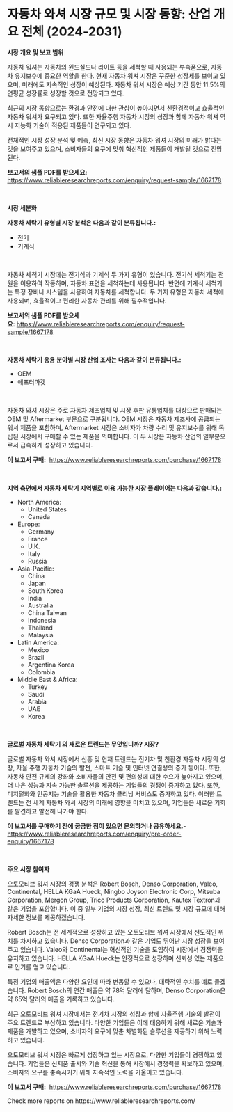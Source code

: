 <p><h1>자동차 와셔 시장 규모 및 시장 동향: 산업 개요 전체 (2024-2031)</h1></p><p><strong>시장 개요 및 보고 범위</strong></p>
<p><p>자동차 워셔는 자동차의 윈드실드나 라이트 등을 세척할 때 사용되는 부속품으로, 자동차 유지보수에 중요한 역할을 한다. 현재 자동차 워셔 시장은 꾸준한 성장세를 보이고 있으며, 미래에도 지속적인 성장이 예상된다. 자동차 워셔 시장은 예상 기간 동안 11.5%의 연평균 성장률로 성장할 것으로 전망되고 있다. </p><p>최근의 시장 동향으로는 환경과 안전에 대한 관심이 높아지면서 친환경적이고 효율적인 자동차 워셔가 요구되고 있다. 또한 자율주행 자동차 시장의 성장과 함께 자동차 워셔 역시 지능화 기술이 적용된 제품들이 연구되고 있다.</p><p>전체적인 시장 성장 분석 및 예측, 최신 시장 동향은 자동차 워셔 시장의 미래가 밝다는 것을 보여주고 있으며, 소비자들의 요구에 맞춰 혁신적인 제품들이 개발될 것으로 전망된다.</p></p>
<p><strong>보고서의 샘플 PDF를 받으세요:</strong> <a href="https://www.reliableresearchreports.com/enquiry/request-sample/1667178">https://www.reliableresearchreports.com/enquiry/request-sample/1667178</a></p>
<p>&nbsp;</p>
<p><strong>시장 세분화</strong></p>
<p><strong>자동차 세탁기 유형별 시장 분석은 다음과 같이 분류됩니다.:</strong></p>
<p><ul><li>전기</li><li>기계식</li></ul></p>
<p>&nbsp;</p>
<p><p>자동차 세척기 시장에는 전기식과 기계식 두 가지 유형이 있습니다. 전기식 세척기는 전원을 이용하여 작동하며, 자동차 표면을 세척하는데 사용됩니다. 반면에 기계식 세척기는 특정 장비나 시스템을 사용하여 자동차를 세척합니다. 두 가지 유형은 자동차 세척에 사용되며, 효율적이고 편리한 자동차 관리를 위해 필수적입니다.</p></p>
<p><strong>보고서의 샘플 PDF를 받으세요:</strong>&nbsp;<a href="https://www.reliableresearchreports.com/enquiry/request-sample/1667178">https://www.reliableresearchreports.com/enquiry/request-sample/1667178</a></p>
<p>&nbsp;</p>
<p><strong> 자동차 세탁기 응용 분야별 시장 산업 조사는 다음과 같이 분류됩니다.:</strong></p>
<p><ul><li>OEM</li><li>애프터마켓</li></ul></p>
<p>&nbsp;</p>
<p><p>자동차 와셔 시장은 주로 자동차 제조업체 및 시장 후판 유통업체를 대상으로 판매되는 OEM 및 Aftermarket 부문으로 구분됩니다. OEM 시장은 자동차 제조사에 공급되는 워셔 제품을 포함하며, Aftermarket 시장은 소비자가 차량 수리 및 유지보수를 위해 독립된 시장에서 구매할 수 있는 제품을 의미합니다. 이 두 시장은 자동차 산업의 일부분으로서 급속하게 성장하고 있습니다.</p></p>
<p><strong>이 보고서 구매:</strong>&nbsp; <a href="https://www.reliableresearchreports.com/purchase/1667178">https://www.reliableresearchreports.com/purchase/1667178</a></p>
<p>&nbsp;</p>
<p><strong>지역 측면에서 자동차 세탁기 지역별로 이용 가능한 시장 플레이어는 다음과 같습니다.:</strong></p>
<p><ul>
    <li>
        North America:
        <ul>
            <li>United States</li>
            <li>Canada</li>
        </ul>
    </li>
    <li>
        Europe:
        <ul>
            <li>Germany</li>
            <li>France</li>
            <li>U.K.</li>
            <li>Italy</li>
            <li>Russia</li>
        </ul>
    </li>
    <li>
        Asia-Pacific:
        <ul>
            <li>China</li>
            <li>Japan</li>
            <li>South Korea</li>
            <li>India</li>
            <li>Australia</li>
            <li>China Taiwan</li>
            <li>Indonesia</li>
            <li>Thailand</li>
            <li>Malaysia</li>
        </ul>
    </li>
    <li>
        Latin America:
        <ul>
            <li>Mexico</li>
            <li>Brazil</li>
            <li>Argentina Korea</li>
            <li>Colombia</li>
        </ul>
    </li>
    <li>
        Middle East & Africa:
        <ul>
            <li>Turkey</li>
            <li>Saudi</li>
            <li>Arabia</li>
            <li>UAE</li>
            <li>Korea</li>
        </ul>
    </li>
    </ul></p>
<p>&nbsp;</p>
<p><strong>글로벌 자동차 세탁기 의 새로운 트렌드는 무엇입니까? 시장?</strong></p>
<p><p>글로벌 자동차 와셔 시장에서 신흥 및 현재 트렌드는 전기차 및 친환경 자동차 시장의 성장, 자율 주행 자동차 기술의 발전, 스마트 기술 및 인터넷 연결성의 증가 등이다. 또한, 자동차 안전 규제의 강화와 소비자들의 안전 및 편의성에 대한 수요가 높아지고 있으며, 더 나은 성능과 지속 가능한 솔루션을 제공하는 기업들의 경쟁이 증가하고 있다. 또한, 디지털화와 인공지능 기술을 활용한 자동차 클리닝 서비스도 증가하고 있다. 이러한 트렌드는 전 세계 자동차 와셔 시장의 미래에 영향을 미치고 있으며, 기업들은 새로운 기회를 발견하고 발전해 나가야 한다.</p></p>
<p><strong>이 보고서를 구매하기 전에 궁금한 점이 있으면 문의하거나 공유하세요.</strong>- <a href="https://www.reliableresearchreports.com/enquiry/pre-order-enquiry/1667178">https://www.reliableresearchreports.com/enquiry/pre-order-enquiry/1667178</a></p>
<p>&nbsp;</p>
<p><strong>주요 시장 참여자</strong></p>
<p><p>오토모티브 워셔 시장의 경쟁 분석은 Robert Bosch, Denso Corporation, Valeo, Continental, HELLA KGaA Hueck, Ningbo Joyson Electronic Corp, Mitsuba Corporation, Mergon Group, Trico Products Corporation, Kautex Textron과 같은 기업을 포함합니다. 이 중 일부 기업의 시장 성장, 최신 트렌드 및 시장 규모에 대해 자세한 정보를 제공하겠습니다.</p><p>Robert Bosch는 전 세계적으로 성장하고 있는 오토모티브 워셔 시장에서 선도적인 위치를 차지하고 있습니다. Denso Corporation과 같은 기업도 뛰어난 시장 성장을 보여주고 있습니다. Valeo와 Continental는 혁신적인 기술을 도입하여 시장에서 경쟁력을 유지하고 있습니다. HELLA KGaA Hueck는 안정적으로 성장하며 신뢰성 있는 제품으로 인기를 얻고 있습니다.</p><p>특정 기업의 매출액은 다양한 요인에 따라 변동할 수 있으나, 대략적인 수치를 예로 들겠습니다. Robert Bosch의 연간 매출은 약 78억 달러에 달하며, Denso Corporation은 약 65억 달러의 매출을 기록하고 있습니다.</p><p>최근 오토모티브 워셔 시장에서는 전기차 시장의 성장과 함께 자율주행 기술의 발전이 주요 트렌드로 부상하고 있습니다. 다양한 기업들은 이에 대응하기 위해 새로운 기술과 제품을 개발하고 있으며, 소비자의 요구에 맞춘 차별화된 솔루션을 제공하기 위해 노력하고 있습니다.</p><p>오토모티브 워셔 시장은 빠르게 성장하고 있는 시장으로, 다양한 기업들이 경쟁하고 있습니다. 기업들은 신제품 출시와 기술 혁신을 통해 시장에서 경쟁력을 확보하고 있으며, 소비자의 요구를 충족시키기 위해 지속적인 노력을 기울이고 있습니다.</p></p>
<p><strong>이 보고서 구매:</strong>&nbsp;&nbsp;<a href="https://www.reliableresearchreports.com/purchase/1667178">https://www.reliableresearchreports.com/purchase/1667178</a></p>
<p>Check more reports on https://www.reliableresearchreports.com/</p>

